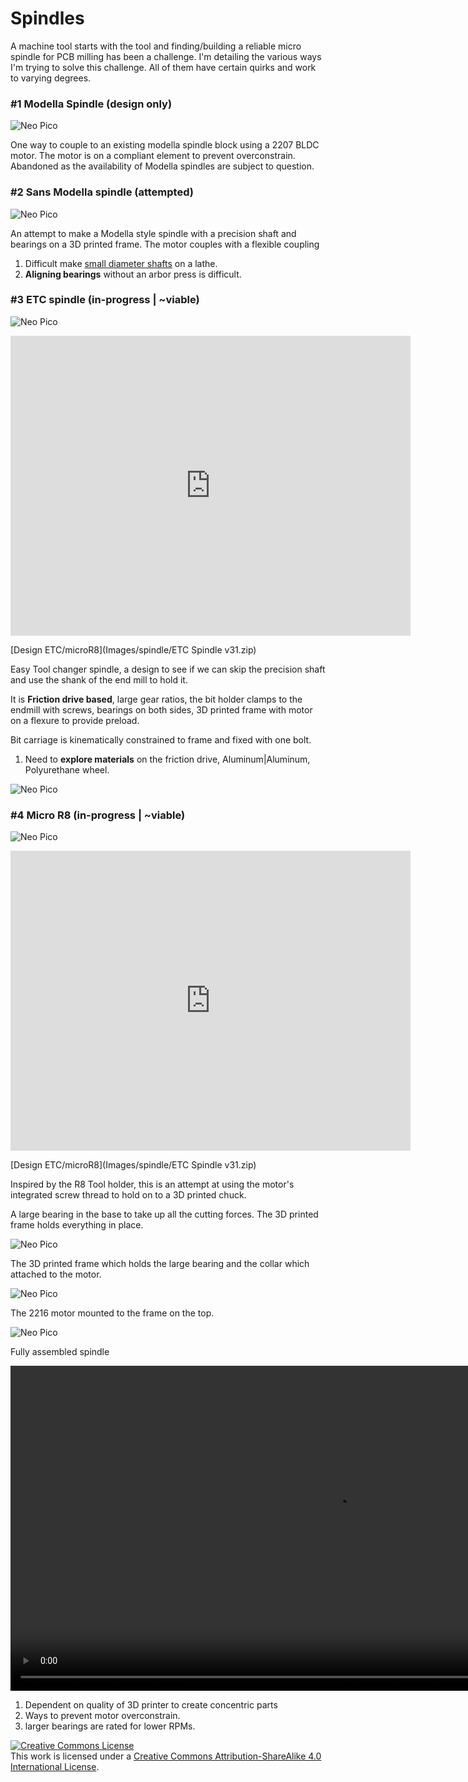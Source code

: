 # Spindles

A machine tool starts with the tool and finding/building a reliable micro spindle for PCB milling has been a challenge. I'm detailing the various ways I'm trying to solve this challenge. All of them have certain quirks and work to varying degrees.



### #1 Modella Spindle (design only)

![Neo Pico](Images/spindle/modellaspindle.png)

One way to couple to an existing modella spindle block using a 2207 BLDC motor. The motor is on a compliant element to prevent overconstrain. Abandoned as the availability of Modella spindles are subject to question.

### #2 Sans Modella spindle (attempted)

![Neo Pico](Images/spindle/modellasans.png)
 
An attempt to make a Modella style spindle with a precision shaft and bearings on a 3D printed frame. The motor couples with a flexible coupling

1. Difficult make [small diameter shafts](Images/spindle/lathe1.jpg) on a lathe.
2. **Aligning bearings** without an arbor press is difficult.

### #3 ETC spindle (in-progress | ~viable)

![Neo Pico](Images/spindle/etcspindle.png)

<iframe src="https://gmail1728488.autodesk360.com/shares/public/SH35dfcQT936092f0e4309f470c9e5330254?mode=embed" width="640" height="480" allowfullscreen="true" webkitallowfullscreen="true" mozallowfullscreen="true"  frameborder="0"></iframe>

[Design ETC/microR8](Images/spindle/ETC Spindle v31.zip)

Easy Tool changer spindle, a design to see if we can skip the precision shaft and use the shank of the end mill to hold it. 

It is **Friction drive based**, large gear ratios, the bit holder clamps to the endmill with screws, bearings on both sides, 3D printed frame with motor on a flexure to provide preload.

Bit carriage is kinematically constrained to frame and fixed with one bolt. 

1. Need to **explore materials** on the friction drive, Aluminum|Aluminum, Polyurethane wheel.



![Neo Pico](Images/spindle/etc1.jpg)

### #4 Micro R8 (in-progress | ~viable)

![Neo Pico](Images/spindle/micror8.png)

<iframe src="https://gmail1728488.autodesk360.com/shares/public/SH35dfcQT936092f0e430994abb8b55dc409?mode=embed" width="640" height="480" allowfullscreen="true" webkitallowfullscreen="true" mozallowfullscreen="true"  frameborder="0"></iframe>

[Design ETC/microR8](Images/spindle/ETC Spindle v31.zip)

Inspired by the R8 Tool holder, this is an attempt at using the motor's integrated screw thread to hold on to a 3D printed chuck.

A large bearing in the base to take up all the cutting forces. The 3D printed frame holds everything in place.

![Neo Pico](Images/spindle/r81.jpg)

The 3D printed frame which holds the large bearing and the collar which attached to the motor.

![Neo Pico](Images/spindle/r84.jpg)

The 2216 motor mounted to the frame on the top.

![Neo Pico](Images/spindle/r83.jpg)

Fully assembled spindle


<video height="520" autoplay muted loop>
  <source src="../Images/spindle/micror8.mp4" type="video/mp4">
Your browser does not support the video tag.
</video>

1. Dependent on quality of 3D printer to create concentric parts
2. Ways to prevent motor overconstrain.
3. larger bearings are rated for lower RPMs.

<a rel="license" href="http://creativecommons.org/licenses/by-sa/4.0/"><img alt="Creative Commons License" style="border-width:0" src="https://i.creativecommons.org/l/by-sa/4.0/80x15.png" /></a><br />This work is licensed under a <a rel="license" href="http://creativecommons.org/licenses/by-sa/4.0/">Creative Commons Attribution-ShareAlike 4.0 International License</a>.

